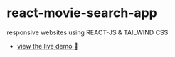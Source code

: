 # react-movie-search-app

responsive websites using REACT-JS & TAILWIND CSS

- [view the live demo 🚀](https://mdsajalali.github.io/startup-portfolio/)

